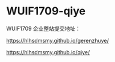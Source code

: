 # WUIF1709-qiye
WUIF1709 企业整站提交地址：



https://hlhsdmsmy.github.io/gerenzhuye/



https://hlhsdmsmy.github.io/qiye/


